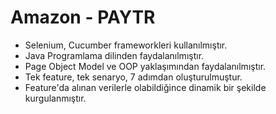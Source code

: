 # Amazon - PAYTR

* Selenium, Cucumber frameworkleri kullanılmıştır.
* Java Programlama dilinden faydalanılmıştır.
* Page Object Model ve OOP yaklaşımından faydalanılmıştır.
* Tek feature, tek senaryo, 7 adımdan oluşturulmuştur.
* Feature'da alınan verilerle olabildiğince dinamik bir şekilde kurgulanmıştır.
